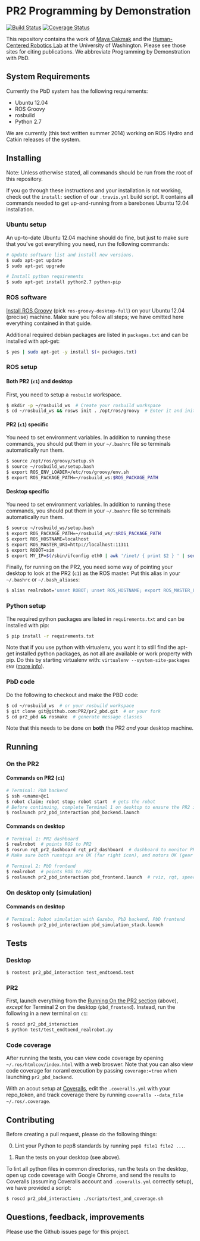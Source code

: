 # PR2 Programming by Demonstration
[![Build Status](https://travis-ci.org/mbforbes/pr2_pbd.svg?branch=tests)](https://travis-ci.org/mbforbes/pr2_pbd)
[![Coverage Status](https://coveralls.io/repos/mbforbes/pr2_pbd/badge.png?branch=tests)](https://coveralls.io/r/mbforbes/pr2_pbd?branch=tests)

This repository contains the work of [Maya Cakmak](http://www.mayacakmak.com/) and the [Human-Centered Robotics Lab](https://sites.google.com/site/humancenteredrobotics/) at the University of Washington. Please see those sites for citing publications. We abbreviate Programming by Demonstration with PbD.



## System Requirements
Currently the PbD system has the following requirements:

- Ubuntu 12.04
- ROS Groovy
- rosbuild
- Python 2.7

We are currently (this text written summer 2014) working on ROS Hydro and Catkin releases of the system.



## Installing
Note: Unless otherwise stated, all commands should be run from the root of this repository.

If you go through these instructions and your installation is not working, check out the `install:` section of our `.travis.yml` build script. It contains all commands needed to get up-and-running from a barebones Ubuntu 12.04 installation.

### Ubuntu setup
An up-to-date Ubuntu 12.04 machine should do fine, but just to make sure that you've got everything you need, run the following commands:
```bash
# Update software list and install new versions.
$ sudo apt-get update
$ sudo apt-get upgrade

# Install python requirements
$ sudo apt-get install python2.7 python-pip
```

### ROS software
[Install ROS Groovy](http://wiki.ros.org/groovy/Installation/Ubuntu) (pick `ros-groovy-desktop-full`) on your Ubuntu 12.04 (precise) machine. Make sure you follow all steps; we have omitted here everything contained in that guide.

Additional required debian packages are listed in `packages.txt` and can be installed with apt-get:

```bash
$ yes | sudo apt-get -y install $(< packages.txt)
```

### ROS setup

#### Both PR2 (`c1`) and desktop
First, you need to setup a `rosbuild` workspace.

```bash
$ mkdir -p ~/rosbuild_ws  # Create your rosbuild workspace
$ cd ~/rosbuild_ws && rosws init . /opt/ros/groovy  # Enter it and initialize
```

#### PR2 (`c1`) specific
You need to set environment variables. In addition to running these commands, you should put them in your `~/.bashrc` file so terminals automatically run them.

```bash
$ source /opt/ros/groovy/setup.sh
$ source ~/rosbuild_ws/setup.bash
$ export ROS_ENV_LOADER=/etc/ros/groovy/env.sh
$ export ROS_PACKAGE_PATH=~/rosbuild_ws:$ROS_PACKAGE_PATH
```

#### Desktop specific
You need to set environment variables. In addition to running these commands, you should put them in your `~/.bashrc` file so terminals automatically run them.

```bash
$ source ~/rosbuild_ws/setup.bash
$ export ROS_PACKAGE_PATH=~/rosbuild_ws/:$ROS_PACKAGE_PATH
$ export ROS_HOSTNAME=localhost
$ export ROS_MASTER_URI=http://localhost:11311
$ export ROBOT=sim
$ export MY_IP=$(/sbin/ifconfig eth0 | awk '/inet/ { print $2 } ' | sed -e s/addr://)
```

Finally, for running on the PR2, you need some way of pointing your desktop to look at the PR2 (`c1`) as the ROS master. Put this alias in your `~/.bashrc` or `~/.bash_aliases`:

```bash
$ alias realrobot='unset ROBOT; unset ROS_HOSTNAME; export ROS_MASTER_URI=http://c1:11311; export ROS_IP=$MY_IP'
```

### Python setup
The required python packages are listed in `requirements.txt` and can be installed with pip:

```bash
$ pip install -r requirements.txt
```
Note that if you use python with virtualenv, you want it to still find the apt-get installed python packages, as not all are available or work property with pip. Do this by starting virtualenv with: `virtualenv --system-site-packages ENV` ([more info](http://virtualenv.readthedocs.org/en/latest/virtualenv.html#the-system-site-packages-option)).

### PbD code
Do the following to checkout and make the PBD code:

```bash
$ cd ~/rosbuild_ws  # or your rosbuild workspace
$ git clone git@github.com:PR2/pr2_pbd.git  # or your fork
$ cd pr2_pbd && rosmake  # generate message classes
```

Note that this needs to be done on **both** the PR2 _and_ your desktop machine.



## Running

### On the PR2

#### Commands on PR2 (`c1`)
```bash
# Terminal: PbD backend
$ ssh <uname>@c1
$ robot claim; robot stop; robot start  # gets the robot
# Before continuing, complete Terminal 1 on desktop to ensure the PR2 is ready.
$ roslaunch pr2_pbd_interaction pbd_backend.launch
```

#### Commands on desktop
```bash
# Terminal 1: PR2 dashboard
$ realrobot  # points ROS to PR2
$ rosrun rqt_pr2_dashboard rqt_pr2_dashboard  # dashboard to monitor PR2
# Make sure both runstops are OK (far right icon), and motors OK (gear icon)

# Terminal 2: PbD frontend
$ realrobot  # points ROS to PR2
$ roslaunch pr2_pbd_interaction pbd_frontend.launch  # rviz, rqt, speech
```

### On desktop only (simulation)

#### Commands on desktop

```bash
# Terminal: Robot simulation with Gazebo, PbD backend, PbD frontend
$ roslaunch pr2_pbd_interaction pbd_simulation_stack.launch
```



## Tests
### Desktop
```bash
$ rostest pr2_pbd_interaction test_endtoend.test
```

### PR2
First, launch everything from the [Running On the PR2 section](#on-the-pr2) (above), _except_ for Terminal 2 on the desktop (`pbd_frontend`). Instead, run the following in a new terminal on `c1`:
```bash
$ roscd pr2_pbd_interaction
$ python test/test_endtoend_realrobot.py
```

### Code coverage
After running the tests, you can view code coverage by opening `~/.ros/htmlcov/index.html` with a web broswer. Note that you can also view code coverage for noraml execution by passing `coverage:=true` when launching `pr2_pbd_backend`.

With an acout setup at [Coveralls](https://coveralls.io), edit the `.coveralls.yml` with your repo_token, and track coverage there by running `coveralls --data_file ~/.ros/.coverage`.



## Contributing
Before creating a pull request, please do the following things:

0. Lint your Python to pep8 standards by running `pep8 file1 file2 ...`.

0. Run the tests on your desktop (see above).

To lint all python files in common directories, run the tests on the desktop, open up code coverage with Google Chrome, and send the results to Coveralls (assuming Coveralls account and `.coveralls.yml` correctly setup), we have provided a script:
```bash
$ roscd pr2_pbd_interaction; ./scripts/test_and_coverage.sh
```



## Questions, feedback, improvements
Please use the Github issues page for this project.
